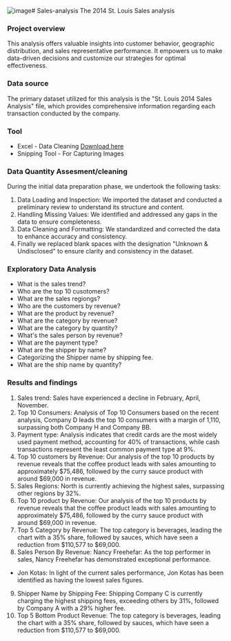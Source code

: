 ![image](https://github.com/user-attachments/assets/96c4d080-07e2-445b-99e9-2f8a0c3913bf)# Sales-analysis
The 2014 St. Louis Sales analysis

### Project overview

This analysis offers valuable insights into customer behavior, geographic distribution, and sales representative performance. It empowers us to make data-driven decisions and customize our strategies for optimal effectiveness.

### Data source

The primary dataset utilized for this analysis is the "St. Louis 2014 Sales Analysis" file, which provides comprehensive information regarding each transaction conducted by the company.

### Tool

- Excel - Data Cleaning [Download here](https://microsoft.com)
- Snipping Tool - For Capturing Images

### Data Quantity Assesment/cleaning

During the initial data preparation phase, we undertook the following tasks:
1. Data Loading and Inspection: We imported the dataset and conducted a preliminary review to understand its structure and content.
2. Handling Missing Values: We identified and addressed any gaps in the data to ensure completeness.
3. Data Cleaning and Formatting: We standardized and corrected the data to enhance accuracy and consistency.
4. Finally we replaced blank spaces with the designation "Unknown & Undisclosed" to ensure clarity and consistency in the dataset.

### Exploratory Data Analysis

- What is the sales trend?
- Who are the top 10 cusotomers?
- What are the sales regiongs?
- Who are the customers by revenue?
- What are the product by revenue?
- What are the category by revenue?
- What are the category by quantity?
- What's the sales person by revenue?
- What are the payment type?
- What are the shipper by name?
- Categorizing the Shipper name by shipping fee.
- What are the ship name by quantity?

### Results and findings

1. Sales trend: Sales have experienced a decline in February, April, November. 
2. Top 10 Consumers: Analysis of Top 10 Consumers based on the recent analysis, Company D leads the top 10 consumers with a margin of 1,110, surpassing both Company H and Company BB.
3. Payment type: Analysis indicates that credit cards are the most widely used payment method, accounting for 40% of transactions, while cash transactions represent the least common payment type at 9%.
4. Top 10 customers by Revenue: Our analysis of the top 10 products by revenue reveals that the coffee product leads with sales amounting to approximately $75,486, followed by the curry sauce product with around $69,000 in revenue.
5. Sales Regions: North is currently achieving the highest sales, surpassing other regions by 32%.
6. Top 10 product by Revenue: Our analysis of the top 10 products by revenue reveals that the coffee product leads with sales amounting to approximately $75,486, followed by the curry sauce product with around $69,000 in revenue.
7. Top 5 Category by Revenue: The top category is beverages, leading the chart with a 35% share, followed by sauces, which have seen a reduction from $110,577 to $69,000.
8. Sales Person By Revenue: Nancy Freehefar: As the top performer in sales, Nancy Freehefar has demonstrated exceptional performance.
- Jon Kotas: In light of the current sales performance, Jon Kotas has been identified as having the lowest sales figures.
9. Shipper Name by Shipping Fee: Shipping Company C is currently charging the highest shipping fees, exceeding others by 31%, followed by Company A with a 29% higher fee.
10. Top 5 Bottom Product Revenue: The top category is beverages, leading the chart with a 35% share, followed by sauces, which have seen a reduction from $110,577 to $69,000.












 



